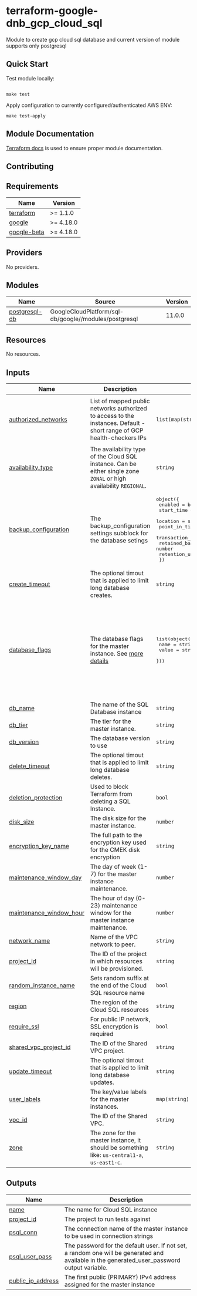 # terraform-google-dnb_gcp_cloud_sql

Module to create gcp cloud sql database and current version of module supports only postgresql

## Quick Start


Test module locally:
```

make test
```

Apply configuration to currently configured/authenticated AWS ENV:
```
make test-apply
```

## Module Documentation
[Terraform docs](https://github.com/terraform-docs/terraform-docs) is used to ensure proper module documentation.

## Contributing


<!-- BEGINNING OF PRE-COMMIT-TERRAFORM DOCS HOOK -->
## Requirements

| Name | Version |
|------|---------|
| <a name="requirement_terraform"></a> [terraform](#requirement\_terraform) | >= 1.1.0 |
| <a name="requirement_google"></a> [google](#requirement\_google) | >= 4.18.0 |
| <a name="requirement_google-beta"></a> [google-beta](#requirement\_google-beta) | >= 4.18.0 |

## Providers

No providers.

## Modules

| Name | Source | Version |
|------|--------|---------|
| <a name="module_postgresql-db"></a> [postgresql-db](#module\_postgresql-db) | GoogleCloudPlatform/sql-db/google//modules/postgresql | 11.0.0 |

## Resources

No resources.

## Inputs

| Name | Description | Type | Default | Required |
|------|-------------|------|---------|:--------:|
| <a name="input_authorized_networks"></a> [authorized\_networks](#input\_authorized\_networks) | List of mapped public networks authorized to access to the instances. Default - short range of GCP health-checkers IPs | `list(map(string))` | <pre>[<br>  {<br>    "name": "sample-gcp-health-checkers-range",<br>    "value": "130.211.0.0/28"<br>  }<br>]</pre> | no |
| <a name="input_availability_type"></a> [availability\_type](#input\_availability\_type) | The availability type of the Cloud SQL instance. Can be either single zone `ZONAL` or high availability `REGIONAL`. | `string` | `"ZONAL"` | no |
| <a name="input_backup_configuration"></a> [backup\_configuration](#input\_backup\_configuration) | The backup\_configuration settings subblock for the database setings | <pre>object({<br>    enabled                        = bool<br>    start_time                     = string<br>    location                       = string<br>    point_in_time_recovery_enabled = bool<br>    transaction_log_retention_days = string<br>    retained_backups               = number<br>    retention_unit                 = string<br>  })</pre> | <pre>{<br>  "enabled": true,<br>  "location": null,<br>  "point_in_time_recovery_enabled": true,<br>  "retained_backups": 7,<br>  "retention_unit": "COUNT",<br>  "start_time": null,<br>  "transaction_log_retention_days": "7"<br>}</pre> | no |
| <a name="input_create_timeout"></a> [create\_timeout](#input\_create\_timeout) | The optional timout that is applied to limit long database creates. | `string` | `"20m"` | no |
| <a name="input_database_flags"></a> [database\_flags](#input\_database\_flags) | The database flags for the master instance. See [more details](https://cloud.google.com/sql/docs/postgres/flags) | <pre>list(object({<br>    name  = string<br>    value = string<br>  }))</pre> | <pre>[<br>  {<br>    "name": "log_connections",<br>    "value": "on"<br>  },<br>  {<br>    "name": "log_disconnections",<br>    "value": "on"<br>  },<br>  {<br>    "name": "log_statement",<br>    "value": "ddl"<br>  }<br>]</pre> | no |
| <a name="input_db_name"></a> [db\_name](#input\_db\_name) | The name of the SQL Database instance | `string` | n/a | yes |
| <a name="input_db_tier"></a> [db\_tier](#input\_db\_tier) | The tier for the master instance. | `string` | `"db-custom-4-15360"` | no |
| <a name="input_db_version"></a> [db\_version](#input\_db\_version) | The database version to use | `string` | `"POSTGRES_14"` | no |
| <a name="input_delete_timeout"></a> [delete\_timeout](#input\_delete\_timeout) | The optional timout that is applied to limit long database deletes. | `string` | `"20m"` | no |
| <a name="input_deletion_protection"></a> [deletion\_protection](#input\_deletion\_protection) | Used to block Terraform from deleting a SQL Instance. | `bool` | `true` | no |
| <a name="input_disk_size"></a> [disk\_size](#input\_disk\_size) | The disk size for the master instance. | `number` | `10` | no |
| <a name="input_encryption_key_name"></a> [encryption\_key\_name](#input\_encryption\_key\_name) | The full path to the encryption key used for the CMEK disk encryption | `string` | `null` | no |
| <a name="input_maintenance_window_day"></a> [maintenance\_window\_day](#input\_maintenance\_window\_day) | The day of week (1-7) for the master instance maintenance. | `number` | `7` | no |
| <a name="input_maintenance_window_hour"></a> [maintenance\_window\_hour](#input\_maintenance\_window\_hour) | The hour of day (0-23) maintenance window for the master instance maintenance. | `number` | `4` | no |
| <a name="input_network_name"></a> [network\_name](#input\_network\_name) | Name of the VPC network to peer. | `string` | n/a | yes |
| <a name="input_project_id"></a> [project\_id](#input\_project\_id) | The ID of the project in which resources will be provisioned. | `string` | n/a | yes |
| <a name="input_random_instance_name"></a> [random\_instance\_name](#input\_random\_instance\_name) | Sets random suffix at the end of the Cloud SQL resource name | `bool` | `true` | no |
| <a name="input_region"></a> [region](#input\_region) | The region of the Cloud SQL resources | `string` | `"us-central1"` | no |
| <a name="input_require_ssl"></a> [require\_ssl](#input\_require\_ssl) | For public IP network, SSL encryption is required | `bool` | `true` | no |
| <a name="input_shared_vpc_project_id"></a> [shared\_vpc\_project\_id](#input\_shared\_vpc\_project\_id) | The ID of the Shared VPC project. | `string` | n/a | yes |
| <a name="input_update_timeout"></a> [update\_timeout](#input\_update\_timeout) | The optional timout that is applied to limit long database updates. | `string` | `"20m"` | no |
| <a name="input_user_labels"></a> [user\_labels](#input\_user\_labels) | The key/value labels for the master instances. | `map(string)` | `{}` | no |
| <a name="input_vpc_id"></a> [vpc\_id](#input\_vpc\_id) | The ID of the Shared VPC. | `string` | n/a | yes |
| <a name="input_zone"></a> [zone](#input\_zone) | The zone for the master instance, it should be something like: `us-central1-a`, `us-east1-c`. | `string` | `"us-central1-a"` | no |

## Outputs

| Name | Description |
|------|-------------|
| <a name="output_name"></a> [name](#output\_name) | The name for Cloud SQL instance |
| <a name="output_project_id"></a> [project\_id](#output\_project\_id) | The project to run tests against |
| <a name="output_psql_conn"></a> [psql\_conn](#output\_psql\_conn) | The connection name of the master instance to be used in connection strings |
| <a name="output_psql_user_pass"></a> [psql\_user\_pass](#output\_psql\_user\_pass) | The password for the default user. If not set, a random one will be generated and available in the generated\_user\_password output variable. |
| <a name="output_public_ip_address"></a> [public\_ip\_address](#output\_public\_ip\_address) | The first public (PRIMARY) IPv4 address assigned for the master instance |
<!-- END OF PRE-COMMIT-TERRAFORM DOCS HOOK -->